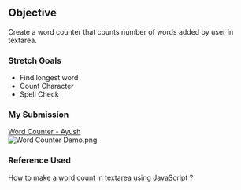 ## Objective
Create a word counter that counts number of words added by user in textarea.

### Stretch Goals
 - Find longest word
 - Count Character
 - Spell Check


### My Submission
   [Word Counter - Ayush](https://scrimba.com/scrim/cye2ppT4)
   <br>
   ![Word Counter Demo.png](https://user-images.githubusercontent.com/51288637/139122077-3d89b3b1-812b-4e4c-b212-1ba0bbfa24c2.png)


### Reference Used
 [How to make a word count in textarea using JavaScript ?](https://www.geeksforgeeks.org/how-to-make-a-word-count-in-textarea-using-javascript/)
 
 
   
